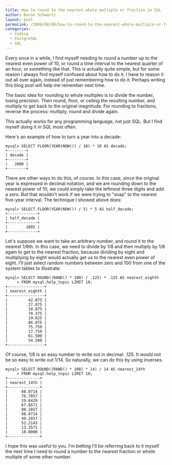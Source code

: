 ```yaml
---
title: How to round to the nearest whole multiple or fraction in SQL
author: Baron Schwartz
layout: post
permalink: /2009/08/09/how-to-round-to-the-nearest-whole-multiple-or-fraction-in-sql/
categories:
  - Coding
  - PostgreSQL
  - SQL
---
```

Every once in a while, I find myself needing to round a number up to the nearest even power of 10, or round a time interval to the nearest quarter of an hour, or something like that. This is actually quite simple, but for some reason I always find myself confused about how to do it. I have to reason it out all over again, instead of just remembering how to do it. Perhaps writing this blog post will help me remember next time.

The basic idea for rounding to whole multiples is to divide the number, losing precision. Then round, floor, or ceiling the resulting number, and multiply to get back to the original magnitude. For rounding to fractions, reverse the process: multiply, round and divide again.

This actually works for any programming language, not just SQL. But I find myself doing it in SQL most often.

Here's an example of how to turn a year into a decade:

    mysql> SELECT FLOOR(YEAR(NOW()) / 10) * 10 AS decade;
    +--------+
    | decade |
    +--------+
    |   2000 | 
    +--------+

There are other ways to do this, of course. In this case, since the original year is expressed in decimal notation, and we are rounding down to the nearest power of 10, we could simply take the leftmost three digits and add a zero. But that wouldn't work if we were trying to "snap" to the nearest five-year interval. The technique I showed above does:

    mysql> SELECT FLOOR(YEAR(NOW()) / 5) * 5 AS half_decade;
    +-------------+
    | half_decade |
    +-------------+
    |        2005 | 
    +-------------+

Let's suppose we want to take an arbitrary number, and round it to the nearest 1/8th. In this case, we need to divide by 1/8 and then multiply by 1/8 again to get to the nearest fraction, because dividing by eight and multiplying by eight would actually get us to the nearest even power of eight. I'll just select random numbers between zero and 100 from one of the system tables to illustrate:

    mysql> SELECT ROUND((RAND() * 100) / .125) * .125 AS nearest_eighth
         > FROM mysql.help_topic LIMIT 10;
    +----------------+
    | nearest_eighth |
    +----------------+
    |         42.875 | 
    |         27.875 | 
    |         10.875 | 
    |         70.375 | 
    |         19.625 | 
    |         86.875 | 
    |         75.750 | 
    |         17.750 | 
    |         61.500 | 
    |         54.500 | 
    +----------------+

Of course, 1/8 is an easy number to write out in decimal: .125. It would not be so easy to write out 1/14. So naturally, we can do this by using inverses.

    mysql> SELECT ROUND((RAND() * 100) * 14) / 14 AS nearest_14th
         > FROM mysql.help_topic LIMIT 10;
    +--------------+
    | nearest_14th |
    +--------------+
    |      88.0714 | 
    |      76.7857 | 
    |      19.6429 | 
    |      67.8571 | 
    |      80.2857 | 
    |      98.0714 | 
    |      49.2857 | 
    |      52.2143 | 
    |      13.3571 | 
    |      10.0000 | 
    +--------------+

I hope this was useful to you. I'm betting I'll be referring back to it myself the next time I need to round a number to the nearest fraction or whole multiple of some other number.
